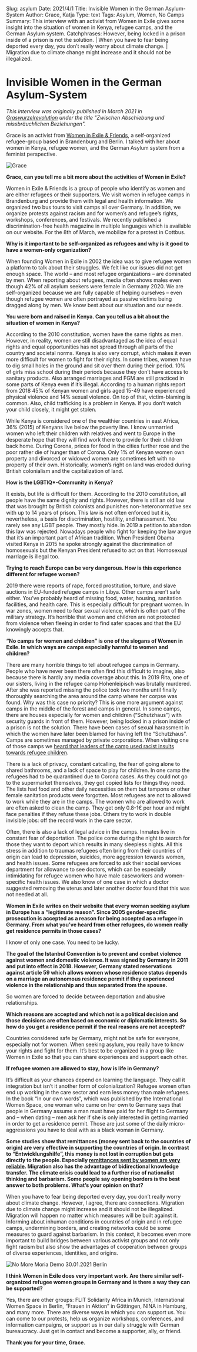 Slug: asylum
Date: 2021/4/1
Title: Invisible Women in the German Asylum-System
Author: Grace, Katja
Type: text
Tags: Asylum, Women, No Camps
Summary: This interview with an activist from Women in Exile gives some insight into the situation of women in Kenya, refugee camps, and the German Asylum system.
Catchphrases: However, being locked in a prison inside of a prison is not the solution. | When you have to fear being deported every day, you don’t really worry about climate change. | Migration due to climate change might increase and it should not be illegalized.

# Invisible Women in the German Asylum-System

<i>This interview was originally published in March 2021 in <a href="https://www.graswurzel.net/gwr/category/ausgaben/457-maerz-2021/" target="__blank">Graswurzelrevolution</a> under the title "Zwischen Abschiebung und missbräuchlichen Beziehungen".</i>

Grace is an activist from <a href="https://www.women-in-exile.net/" target="__blank">Women in Exile & Friends</a>, a self-organized refugee-group based in Brandenburg and Berlin. I talked with her about women in Kenya, refugee women, and the German Asylum system from a feminist perspective.

<img src="/images/asyl_grace.jpg" alt="Grace">

<b>Grace, can you tell me a bit more about the activities of Women in Exile?</b>

Women in Exile & Friends is a group of people who identify as women and are either refugees or their supporters. We visit women in refugee camps in Brandenburg and provide them with legal and health information. We organized two bus tours to visit camps all over Germany. In addition, we organize protests against racism and for women’s and refugee’s rights, workshops, conferences, and festivals. We recently published a discrimination-free health magazine in multiple languages which is available on our website. For the 8th of March, we mobilize for a protest in Cottbus.

<b>Why is it important to be self-organized as refugees and why is it good to have a women-only organization?</b>

When founding Women in Exile in 2002 the idea was to give refugee women a platform to talk about their struggles. We felt like our issues did not get enough space. The world – and most refugee organizations – are dominated by men. When reporting about refugees, media often shows males even though 42% of all asylum seekers were female in Germany 2020. We are self-organized because we are fully capable of helping ourselves – even though refugee women are often portrayed as passive victims being dragged along by men. We know best about our situation and our needs.

<b>You were born and raised in Kenya. Can you tell us a bit about the situation of women in Kenya?</b>

According to the 2010 constitution, women have the same rights as men. However, in reality, women are still disadvantaged as the idea of equal rights and equal opportunities has not spread through all parts of the country and societal norms. Kenya is also very corrupt, which makes it even more difficult for women to fight for their rights. In some tribes, women have to dig small holes in the ground and sit over them during their period. 10% of girls miss school during their periods because they don’t have access to sanitary products. Also arranged marriages and FGM are still practiced in some parts of Kenya even if it’s illegal. According to a human rights report from 2018 45% of Kenyan women and girls aged 15-49 have experienced physical violence and 14% sexual violence. On top of that, victim-blaming is common. Also, child trafficking is a problem in Kenya. If you don’t watch your child closely, it might get stolen.

While Kenya is considered one of the wealthier countries in east Africa, 36% (2015) of Kenyans live below the poverty line. I know unmarried women who left their children with relatives and went to Europe in the desperate hope that they will find work there to provide for their children back home. During Corona, prices for food in the cities further rose and the poor rather die of hunger than of Corona. Only 1% of Kenyan women own property and divorced or widowed women are sometimes left with no property of their own. Historically, women’s right on land was eroded during British colonialism and the capitalization of land.

<b>How is the LGBTIQ*-Community in Kenya?</b>

It exists, but life is difficult for them. According to the 2010 constitution, all people have the same dignity and rights. However, there is still an old law that was brought by British colonists and punishes non-heteronormative sex with up to 14 years of prison. This law is not often enforced but it is, nevertheless, a basis for discrimination, hostility, and harassment. You rarely see any LGBT people. They mostly hide. In 2019 a petition to abandon this law was rejected. Nowadays people who fight for keeping the law argue that it’s an important part of African tradition. When President Obama visited Kenya in 2015 he spoke strongly against the discrimination of homosexuals but the Kenyan President refused to act on that. Homosexual marriage is illegal too.

<b>Trying to reach Europe can be very dangerous. How is this experience different for refugee women?</b>

2019 there were reports of rape, forced prostitution, torture, and slave auctions in EU-funded refugee camps in Libya. Other camps aren’t safe either. You’ve probably heard of missing food, water, housing, sanitation facilities, and health care. This is especially difficult for pregnant women. In war zones, women need to fear sexual violence, which is often part of the military strategy.  It’s horrible that women and children are not protected from violence when fleeing in order to find safer spaces and that the EU knowingly accepts that.

<b>“No camps for women and children” is one of the slogans of Women in Exile. In which ways are camps especially harmful to women and children?</b>

There are many horrible things to tell about refugee camps in Germany. People who have never been there often find this difficult to imagine, also because there is hardly any media coverage about this. In 2019 Rita, one of our sisters, living in the refugee camp Hohenleipisch was brutally murdered. After she was reported missing the police took two months until finally thoroughly searching the area around the camp where her corpse was found. Why was this case no priority? This is one more argument against camps in the middle of the forest and camps in general. In some camps, there are houses especially for women and children (“Schutzhaus”) with security guards in front of them. However, being locked in a prison inside of a prison is not the solution. There have been cases of sexual harassment in which the women have later been blamed for having left the “Schutzhaus”. Camps are sometimes managed by private corporations. When visiting one of those camps we <a href="https://www.women-in-exile.net/machtmissbrauch-von-der-heimleitung/" target="__blank">heard that leaders of the camp used racist insults towards refugee children</a>.

There is a lack of privacy, constant catcalling, the fear of going alone to shared bathrooms, and a lack of space to play for children. In one camp the refugees had to be quarantined due to Corona cases. As they could not go to the supermarket themselves, they got copied lists for things they need. The lists had food and other daily necessities on them but tampons or other female sanitation products were forgotten. Most refugees are not to allowed to work while they are in the camps. The women who are allowed to work are often asked to clean the camp. They get only 0.8-1€ per hour and might face penalties if they refuse these jobs. Others try to work in double invisible jobs: off the record work in the care sector.

Often, there is also a lack of legal advice in the camps. Inmates live in constant fear of deportation. The police come during the night to search for those they want to deport which results in many sleepless nights. All this stress in addition to traumas refugees often bring from their countries of origin can lead to depression, suicides, more aggression towards women, and health issues. Some refugees are forced to ask their social services department for allowance to see doctors, which can be especially intimidating for refugee women who have male caseworkers and women-specific health issues. We also know of one case in which a doctor suggested removing the uterus and later another doctor found that this was not needed at all.

<b>Women in Exile writes on their website that every woman seeking asylum in Europe has a “legitimate reason”. Since 2005 gender-specific prosecution is accepted as a reason for being accepted as a refugee in Germany. From what you’ve heard from other refugees, do women really get residence permits in those cases?</b>

I know of only one case. You need to be lucky.

<b>The goal of the Istanbul Convention is to prevent and combat violence against women and domestic violence. It was signed by Germany in 2011 and put into effect in 2018. However, Germany stated reservations against article 59 which allows women whose residence status depends on a marriage an autonomous residence permit if they experienced violence in the relationship and thus separated from the spouse.</b>

So women are forced to decide between deportation and abusive relationships.

<b>Which reasons are accepted and which not is a political decision and those decisions are often based on economic or diplomatic interests. So how do you get a residence permit if the real reasons are not accepted?</b>

Countries considered safe by Germany, might not be safe for everyone, especially not for women.  When seeking asylum, you really have to know your rights and fight for them. It’s best to be organized in a group like Women in Exile so that you can share experiences and support each other.

<b>If refugee women are allowed to stay, how is life in Germany?</b>

It’s difficult as your chances depend on learning the language. They call it integration but isn’t it another form of colonialization? Refugee women often end up working in the care sector and earn less money than male refugees. In the book “In our own words”, which was published by the International Women Space, one woman who came on her own to Germany says that people in Germany assume a man must have paid for her flight to Germany and – when dating – men ask her if she is only interested in getting married in order to get a residence permit. Those are just some of the daily micro-aggressions you have to deal with as a black woman in Germany.

<b>Some studies show that remittances (money sent back to the countries of origin) are very effective in supporting the countries of origin. In contrast to “Entwicklungshilfe”, this money is not lost in corruption but gets directly to the people. Especially <a href="https://wol.iza.org/articles/feminization-of-migration-and-trends-in-remittances" target="__blank">remittances sent by women are very reliable</a>. Migration also has the advantage of bidirectional knowledge transfer. The climate crisis could lead to a further rise of nationalist thinking and barbarism. Some people say opening borders is the best answer to both problems. What’s your opinion on that?</b>

When you have to fear being deported every day, you don’t really worry about climate change. However, I agree, there are connections. Migration due to climate change might increase and it should not be illegalized. Migration will happen no matter which measures will be built against it. Informing about inhuman conditions in countries of origin and in refugee camps, undermining borders, and creating networks could be some measures to guard against barbarism. In this context, it becomes even more important to build bridges between various activist groups and not only fight racism but also show the advantages of cooperation between groups of diverse experiences, identities, and origins.

<img src="/images/asyl_no_moria.jpg" alt="No More Moria Demo 30.01.2021 Berlin">

<b>I think Women in Exile does very important work. Are there similar self-organized refugee women groups in Germany and is there a way they can be supported?</b>

Yes, there are other groups: FLIT Solidarity Africa in Munich, International Women Space in Berlin, “Frauen in Aktion” in Göttingen, NINA in Hamburg, and many more. There are diverse ways in which you can support us. You can come to our protests, help us organize workshops, conferences, and information campaigns, or support us in our daily struggle with German bureaucracy. Just get in contact and become a supporter, ally, or friend.

<b>Thank you for your time, Grace.</b>
